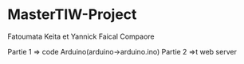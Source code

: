 # MasterTIW-Project

Fatoumata Keita et
Yannick Faical Compaore

Partie 1 => code Arduino(arduino->arduino.ino)
Partie 2 =>t web server
